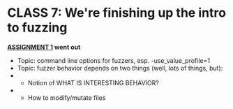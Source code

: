# CLASS 7: We're finishing up the intro to fuzzing


**[ASSIGNMENT 1](../../Assignments/assignment1.txt) 
went out**

* Topic:  command line options for fuzzers, esp. -use_value_profile=1
* Topic:  fuzzer behavior depends on two things (well, lots of things,
but):
* * Notion of WHAT IS INTERESTING BEHAVIOR?
* * How to modify/mutate files